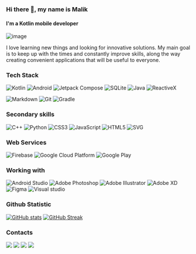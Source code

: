 ### Hi there 👋, my name is Malik

#### I'm a Kotlin mobile developer


![image](https://user-images.githubusercontent.com/52178347/222531335-d36e768c-5499-46c0-8020-b79e9416b0f0.png)



I love learning new things and looking for innovative solutions. My main goal is to keep up with the times and constantly improve skills, along the way creating convenient applications that will be useful to everyone. 


### Tech Stack
![Kotlin](https://img.shields.io/badge/Kotlin-a503fc?logo=kotlin&logoColor=white&style=for-the-badge)
![Android](https://img.shields.io/badge/Android-50f270?logo=android&logoColor=black&style=for-the-badge)
![Jetpack Compose](https://img.shields.io/static/v1?style=for-the-badge&message=Jetpack+Compose&color=4285F4&logo=Jetpack+Compose&logoColor=FFFFFF&label=)
![SQLite](https://img.shields.io/static/v1?style=for-the-badge&message=SQLite&color=003B57&logo=SQLite&logoColor=FFFFFF&label=)
![Java](https://img.shields.io/static/v1?style=for-the-badge&message=Java&color=bd9117&logo=openjdk&logoColor=FFFFFF&label=)
![ReactiveX](https://img.shields.io/static/v1?style=for-the-badge&message=RxJava&color=B7178C&logo=ReactiveX&logoColor=FFFFFF&label=)

![Markdown](https://img.shields.io/static/v1?style=for-the-badge&message=Markdown&color=FFFFFF&logo=Markdown&logoColor=000000&label=)
![Git](https://img.shields.io/static/v1?style=for-the-badge&message=Git&color=F05032&logo=Git&logoColor=FFFFFF&label=)
![Gradle](https://img.shields.io/static/v1?style=for-the-badge&message=Gradle&color=02303A&logo=Gradle&logoColor=FFFFFF&label=)

### Secondary skills
![C++](https://img.shields.io/static/v1?style=for-the-badge&message=C%2B%2B&color=00599C&logo=C%2B%2B&logoColor=FFFFFF&label=)
![Python](https://img.shields.io/static/v1?style=for-the-badge&message=Python&color=3776AB&logo=Python&logoColor=FFFFFF&label=)
![CSS3](https://img.shields.io/static/v1?style=for-the-badge&message=CSS3&color=1572B6&logo=CSS3&logoColor=FFFFFF&label=)
![JavaScript](https://img.shields.io/badge/Javascript-F7DF1E?logo=javascript&logoColor=black&style=for-the-badge)
![HTML5](https://img.shields.io/static/v1?style=for-the-badge&message=HTML5&color=E34F26&logo=HTML5&logoColor=FFFFFF&label=)
![SVG](https://img.shields.io/badge/Svg-FFB13B?logo=svg&logoColor=black&style=for-the-badge)

### Web Services
![Firebase](https://img.shields.io/static/v1?style=for-the-badge&message=Firebase&color=302000&logo=Firebase&logoColor=e09200&label=)
![Google Cloud Platform](https://img.shields.io/static/v1?style=for-the-badge&message=Google+Cloud+Platform&color=0f1f38&logo=Google+Cloud&logoColor=4285F4&label=)
![Google Play](https://img.shields.io/static/v1?style=for-the-badge&message=Play+Console&color=1c1c1c&logo=Google+Play&logoColor=808080&label=)

### Working with
![Android Studio](https://img.shields.io/static/v1?style=for-the-badge&message=Android+Studio&color=0e2e1d&logo=Android+Studio&logoColor=3DDC84&label=)
![Adobe Photoshop](https://img.shields.io/badge/Adobe%20photoshop-0c273b?logo=adobe+photoshop&style=for-the-badge)
![Adobe Illustrator](https://img.shields.io/static/v1?style=for-the-badge&message=Adobe+Illustrator&color=362001&logo=Adobe+Illustrator&logoColor=FF9A00&label=)
![Adobe XD](https://img.shields.io/badge/Adobe%20XD-470137?style=for-the-badge&logo=Adobe%20XD&logoColor=#FF61F6)
![Figma](https://img.shields.io/badge/Figma-4f190c?logo=figma&logoColor=F24E1E&style=for-the-badge)
![Visual studio](https://img.shields.io/badge/Visual%20studio-2A1B3F?logo=visual+studio&logoColor=975fdc&style=for-the-badge)

 



### Github Statistic

[![GitHub stats](https://github-readme-stats.vercel.app/api?username=t8rin&show_icons=true&theme=codeSTACKr)](https://github-readme-stats.vercel.app/api?username=t8rin&show_icons=true&theme=codeSTACKr)
[![GitHub Streak](https://github-readme-streak-stats.herokuapp.com?user=T8RIN&theme=tokyonight&background=09131C&border=0C1A25&stroke=D9582B&fire=D9582B&ring=D9582B&currStreakNum=FFFFFF&sideNums=FFFFFF&sideLabels=D9582B&dates=F2DF2E&currStreakLabel=D9582B)](https://github-readme-streak-stats.herokuapp.com?user=T8RIN&theme=tokyonight&background=09131C&border=0C1A25&stroke=D9582B&fire=D9582B&ring=D9582B&currStreakNum=FFFFFF&sideNums=FFFFFF&sideLabels=D9582B&dates=F2DF2E&currStreakLabel=D9582B)

### Contacts

<a href="https://t.me/t8rin"><img src="https://img.shields.io/static/v1?style=for-the-badge&message=Telegram&color=26A5E4&logo=Telegram&logoColor=FFFFFF&label="/></a> 
<a href="https://wa.me/qr/4VVZ5CJXYT4UN1"><img src="https://img.shields.io/badge/Whatsapp-green?logo=whatsapp&logoColor=white&style=for-the-badge"/></a> 
<a href="https://www.reddit.com/u/T8RIN?utm_medium=android_app&utm_source=share"><img src="https://img.shields.io/badge/Reddit-red?logo=reddit&logoColor=white&style=for-the-badge"/></a> 
<a href="https://t8rin.medium.com"><img src="https://img.shields.io/badge/Medium-000000?logo=medium&logoColor=white&style=for-the-badge"/></a> 
